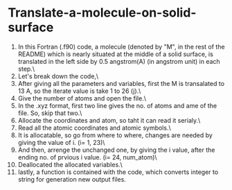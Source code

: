 # Translate-a-molecule-on-solid-surface
1. In this Fortran (.f90) code, a molecule (denoted by "M", in the rest of the README) which is nearly situated at the middle of a solid surface, is translated in the left side by 0.5 angstrom(A) (in angstrom unit) in each step.\
2. Let's break down the code,\
3. After giving all the parameters and variables, first the M is transalated to 13 A, so the iterate value is take 1 to 26 (j).\
4. Give the number of atoms and open the file.\
5. In the .xyz format, first two line gives the no. of atoms and ame of the file. So, skip that two.\
6. Allocate the coordinates and atom, so taht it can read it serialy.\
7. Read all the atomic coordinates and atomic symbols.\
8. It is allocatable, so go from where to where, changes are needed by giving the value of i. (i= 1, 23)\
9. And then, arrenge the unchanged one, by giving the i value, after the ending no. of prvious i value. (i= 24, num_atom)\
10. Deallocated the allocated variables.\
11. lastly, a function is contained with the code, which converts integer to string for generation new output files.

